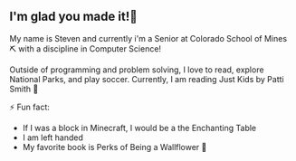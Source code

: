 ## I'm glad you made it!🤖

<!--
**venstnguyen/venstnguyen** is a ✨ _special_ ✨ repository because its `README.md` (this file) appears on your GitHub profile.

Here are some ideas to get you started:

- 🔭 I’m currently working on ...
- 🌱 I’m currently learning ...
- 👯 I’m looking to collaborate on ...
- 🤔 I’m looking for help with ...
- 💬 Ask me about ...
- 📫 How to reach me: ...
- 😄 Pronouns: ...
- ⚡ Fun fact: ...
-->
My name is Steven and currently i'm a Senior at Colorado School of Mines ⛏️ with a discipline in Computer Science! 

Outside of programming and problem solving, I love to read, explore National Parks, and play soccer. Currently, I am reading Just Kids by Patti Smith 📖

⚡ Fun fact:
  - If I was a block in Minecraft, I would be a the Enchanting Table
  - I am left handed
  - My favorite book is Perks of Being a Wallflower 🌷
